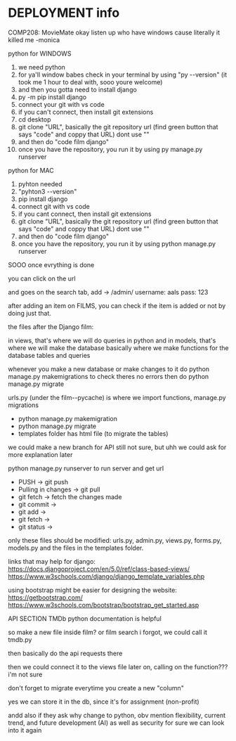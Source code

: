 # DEPLOYMENT info

COMP208: MovieMate
okay listen up who have windows cause literally it killed me
-monica

python for WINDOWS 
1. we need python
2. for ya'll window babes check in your terminal by using "py --version" (it took me 1 hour to deal with, sooo youre welcome)
3. and then you gotta need to install django
4. py -m pip install django
5. connect your git with vs code
6. if you can't connect, then install git extensions
7. cd desktop
8. git clone "URL", basically the git repository url (find green button that says "code" and coppy that URL) dont use ""
9. and then do "code film django"
10. once you have the repository, you run it by using py manage.py runserver



python for MAC
1. pyhton needed
2. "pyhton3 --version"
3. pip install django
4. connect git with vs code
5. if you cant connect, then install git extensions
6. git clone "URL", basically the git repository url (find green button that says "code" and coppy that URL) dont use ""
7. and then do "code film django"
8. once you have the repository, you run it by using python manage.py runserver


SOOO once evrything is done

you can click on the url

and goes on the search tab, add -> /admin/
username: aals
pass: 123

after adding an item on FILMS, you can check if the item is added or not by doing just that.

the files after the Django film:

in views, that's where we will do queries in python and in models, that's where we will make the database
basically where we make functions for the database tables and queries

whenever you make a new database or make changes to it do python manage.py makemigrations to check theres no errors then do python manage.py migrate

urls.py (under the film--pycache) is where we import functions, manage.py migrations

- python manage.py makemigration
- python manage.py migrate
- templates folder has html file
(to migrate the tables)
 
we could make a new branch for API still not sure, but uhh we could ask for more explanation later

python manage.py runserver to run server and get url

- PUSH -> git push
- Pulling in changes -> git pull
- git fetch -> fetch the changes made
- git commit ->
- git add ->
- git fetch -> 
- git status -> 

only these files should be modified: urls.py, admin.py, views.py, forms.py, models.py and the files in the templates folder.

links that may help for django: 
https://docs.djangoproject.com/en/5.0/ref/class-based-views/
https://www.w3schools.com/django/django_template_variables.php

using bootstrap might be easier for designing the website:
https://getbootstrap.com/
https://www.w3schools.com/bootstrap/bootstrap_get_started.asp

API SECTION
TMDb python documentation is helpful

so make a new file inside film? or film search i forgot, we could call it tmdb.py

then basically do the api requests there

then we could connect it to the views file later on, calling on the function??? i'm not sure

don't forget to migrate everytime you create a new "column"

yes we can store it in the db, since it's for assignment (non-profit)

andd also if they ask why change to python, obv mention flexibility, current trend, and future development (AI) as well as security for sure we can look into it again

